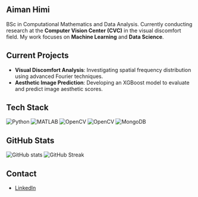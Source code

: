 ## Aiman Himi

BSc in Computational Mathematics and Data Analysis. Currently conducting research at the **Computer Vision Center (CVC)** in the visual discomfort field. My work focuses on **Machine Learning** and **Data Science**.

## Current Projects
- **Visual Discomfort Analysis**: Investigating spatial frequency distribution using advanced Fourier techniques.
- **Aesthetic Image Prediction**: Developing an XGBoost model to evaluate and predict image aesthetic scores.

## Tech Stack
![Python](https://img.shields.io/badge/Python-3776AB?style=for-the-badge&logo=python&logoColor=white)
![MATLAB](https://img.shields.io/badge/MATLAB-0076A8?style=for-the-badge&logo=mathworks&logoColor=white)
![OpenCV](https://img.shields.io/badge/Computer%20Vision-%230059A8?style=for-the-badge&logo=opencv&logoColor=white)
![OpenCV](https://img.shields.io/badge/SQL-4479A1?style=for-the-badge&logo=mysql&logoColor=white)
![MongoDB](https://img.shields.io/badge/MongoDB-%234ea94b.svg?style=for-the-badge&logo=mongodb&logoColor=white)

## GitHub Stats
![GitHub stats](https://github-readme-stats.vercel.app/api?username=your-username&show_icons=true&theme=tokyonight)
![GitHub Streak](https://streak-stats.demolab.com?user=your-username&theme=tokyonight)


## Contact
- [LinkedIn](https://www.linkedin.com/in/aimanhimi)


<!--
**aimanhimi/aimanhimi** is a ✨ _special_ ✨ repository because its `README.md` (this file) appears on your GitHub profile.

Here are some ideas to get you started:

- 🔭 I’m currently working on ...
- 🌱 I’m currently learning ...
- 👯 I’m looking to collaborate on ...
- 🤔 I’m looking for help with ...
- 💬 Ask me about ...
- 📫 How to reach me: ...
- 😄 Pronouns: ...
- ⚡ Fun fact: ...
-->
